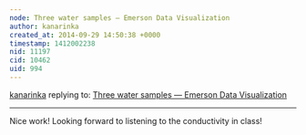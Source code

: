 ```yaml
---
node: Three water samples — Emerson Data Visualization 
author: kanarinka
created_at: 2014-09-29 14:50:38 +0000
timestamp: 1412002238
nid: 11197
cid: 10462
uid: 994
---
```




[kanarinka](../profile/kanarinka) replying to: [Three water samples — Emerson Data Visualization ](../notes/jacktemp/09-29-2014/three-water-samples-emerson-data-visualization)

----
Nice work! Looking forward to listening to the conductivity in class!